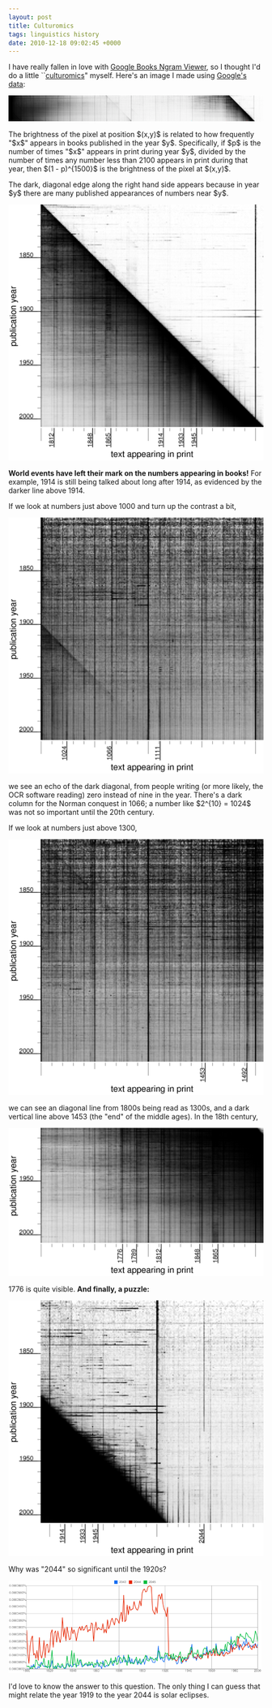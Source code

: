 ```yaml
---
layout: post
title: Culturomics
tags: linguistics history
date: 2010-12-18 09:02:45 +0000
---
```


<p>I have really fallen in love with <a href="http://ngrams.googlelabs.com/">Google Books Ngram Viewer</a>, so I thought I'd do a little ``<a href="http://www.sciencemag.org/content/early/2010/12/15/science.1199644">culturomics</a>" myself.  Here's an image I made using <a href="http://ngrams.googlelabs.com/datasets">Google's data</a>:</p>

<div class="displayedMedia"><a href='raster-original.png' title='Numbers in Print'><img src='raster-small.png' alt='Numbers in Print' /></a></div>

<p>The brightness of the pixel at position $(x,y)$ is related to
how frequently "$x$" appears in books published in
the year $y$.  Specifically, if $p$ is the number of times "$x$"
appears in print during year $y$, divided by the number of times any
number less than 2100 appears in print during that year, then $(1 -
p)^{1500}$ is the brightness of the pixel at $(x,y)$.</p>

<p>The dark, diagonal edge along the right hand side appears because
in year $y$ there are many published appearances of numbers near $y$.</p>

<div class="displayedMedia"><img src='dark-diagonal-edge.png' alt='Dark diagonal edge' /></div>

<p><b>World events have left their mark on the numbers appearing in books!</b>  For example, 1914 is still being talked about long after 1914, as evidenced by the darker line above 1914.</p>

<p>If we look at numbers just above 1000 and turn up the contrast a bit,</p>

<div class="displayedMedia"><img src='around-one-thousand.png' alt='Around one thousand' /></div>

<p>we see an echo of the dark diagonal, from people writing (or more likely, the OCR software reading) zero instead of nine in the year.  There's a dark column for the Norman conquest in 1066; a number like $2^{10} = 1024$ was not so important until the 20th century.</p>

<p>If we look at numbers just above 1300,</p>

<div class="displayedMedia"><img src='above-1300.png' alt='Above 1300' /></div>

<p>we can see an diagonal line from 1800s being read as 1300s, and a dark vertical line above 1453 (the "end" of the middle ages).  In the 18th century,</p>

<div class="displayedMedia"><img src='above-1700.png' alt='Above 1700' /></div>

<p>1776 is quite visible.  <b>And finally, a puzzle:</b></p>

<div class="displayedMedia"><img src='why-2044.png' alt='Why 2044' /></div>

<p>Why was "2044" so significant until the 1920s?</p>

<div class="displayedMedia"><a href="http://ngrams.googlelabs.com/graph?content=2043,2044,2045&year_start=1800&year_end=2000&corpus=0&smoothing=0"><img width="500px" src='2044-graph.png' alt='2043,2044,2045 in Google ngrams viewer' /></a></div>

<p>I'd love to know the answer to this question.  The only thing I can guess that might relate the year 1919 to the year 2044 is solar eclipses.</p>

